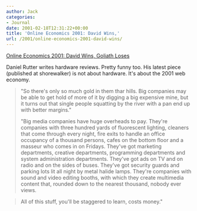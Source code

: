 ```yaml
---
author: Jack
categories:
- Journal
date: 2001-02-18T12:31:22+00:00
title: 'Online Economics 2001: David Wins,'
url: /2001/online-economics-2001-david-wins/
---
```


[Online Economics 2001: David Wins, Goliath Loses][1]

Daniel Rutter writes hardware reviews. Pretty funny too. His latest piece (published at shorewalker) is not about hardware. It's about the 2001 web economy.
  


> "So there's only so much gold in them thar hills. Big companies may be able to get hold of more of it by digging a big expensive mine, but it turns out that single people squatting by the river with a pan end up with better margins."
> 
> "Big media companies have huge overheads to pay. They're companies with three hundred yards of fluorescent lighting, cleaners that come through every night, fire exits to handle an office occupancy of a thousand persons, cafes on the bottom floor and a masseur who comes in on Fridays. They've got marketing departments, creative departments, programming departments and system administration departments. They've got ads on TV and on radio and on the sides of buses. They've got security guards and parking lots lit all night by metal halide lamps. They're companies with sound and video editing booths, with which they create multimedia content that, rounded down to the nearest thousand, nobody ever views.
  
> 
> 
> All of this stuff, you'll be staggered to learn, costs money."

  
> </blockquote>

 [1]: http://www.shorewalker.com/pages/dans_economics-1.html